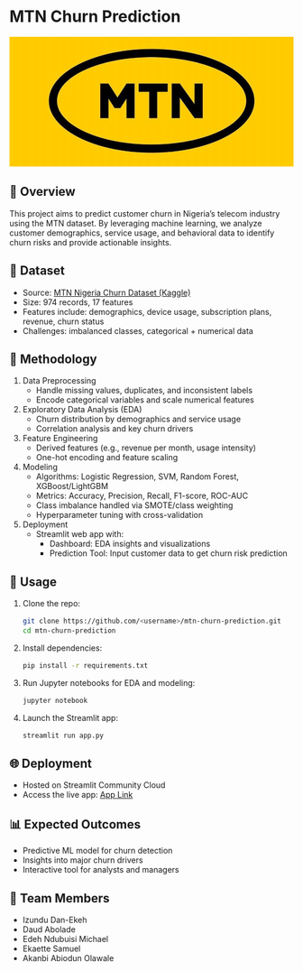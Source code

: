# MTN Churn Prediction

![mtn logo](images/mtn-logo.jpg)

## 📌 Overview
This project aims to predict customer churn in Nigeria’s telecom industry using the MTN dataset. By leveraging machine learning, we analyze customer demographics, service usage, and behavioral data to identify churn risks and provide actionable insights.

## 📂 Dataset
- Source: [MTN Nigeria Churn Dataset (Kaggle)](https://www.kaggle.com/datasets/oluwademiladeadeniyi/mtn-nigeria-customer-churn)
- Size: 974 records, 17 features
- Features include: demographics, device usage, subscription plans, revenue, churn status
- Challenges: imbalanced classes, categorical + numerical data

## 🔎 Methodology
1. Data Preprocessing
    - Handle missing values, duplicates, and inconsistent labels
    - Encode categorical variables and scale numerical features
2. Exploratory Data Analysis (EDA)
    - Churn distribution by demographics and service usage
    - Correlation analysis and key churn drivers
3. Feature Engineering
    - Derived features (e.g., revenue per month, usage intensity)
    - One-hot encoding and feature scaling
4. Modeling
    - Algorithms: Logistic Regression, SVM, Random Forest, XGBoost/LightGBM
    - Metrics: Accuracy, Precision, Recall, F1-score, ROC-AUC
    - Class imbalance handled via SMOTE/class weighting
    - Hyperparameter tuning with cross-validation
5. Deployment
    - Streamlit web app with:
      - Dashboard: EDA insights and visualizations
      - Prediction Tool: Input customer data to get churn risk prediction

## 🚀 Usage
1. Clone the repo:
   ```bash
   git clone https://github.com/<username>/mtn-churn-prediction.git
   cd mtn-churn-prediction
   ```
2. Install dependencies:
   ```bash
   pip install -r requirements.txt
   ```
3. Run Jupyter notebooks for EDA and modeling:
   ```bash
   jupyter notebook
   ```
4. Launch the Streamlit app:
   ```bash
   streamlit run app.py
   ```

## 🌐 Deployment
  - Hosted on Streamlit Community Cloud
  - Access the live app: [App Link]()

## 📊 Expected Outcomes
  - Predictive ML model for churn detection
  - Insights into major churn drivers
  - Interactive tool for analysts and managers

## 👥 Team Members
  - Izundu Dan-Ekeh
  - Daud Abolade
  - Edeh Ndubuisi Michael
  - Ekaette Samuel
  - Akanbi Abiodun Olawale
